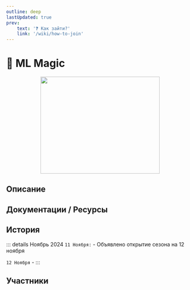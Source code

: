```yaml
---
outline: deep
lastUpdated: true
prev: 
    text: '❓ Как зайти?'
    link: '/wiki/how-to-join'
---
```


# 🔮 ML Magic

<img src="/WIKI/ML-Magic/demo_img_1.png" style="display: inline; vertical-align: middle; display: block; margin-left: auto; margin-right: auto; width: 320px; height: 260px;" />

## Описание

## Документации / Ресурсы

## История

::: details Ноябрь 2024
`11 Ноября:` - Объявлено открытие сезона на 12 ноября

`12 Ноября` - 
:::

## Участники
